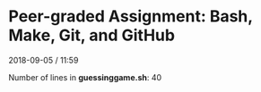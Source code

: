 # Peer-graded Assignment: Bash, Make, Git, and GitHub
2018-09-05 / 11:59

Number of lines in **guessinggame.sh**:
40
